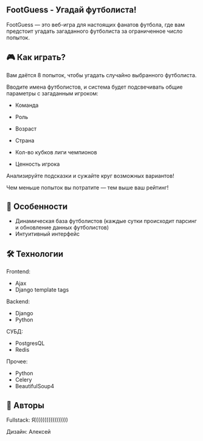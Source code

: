 FootGuess - Угадай футболиста!
---

FootGuess — это веб-игра для настоящих фанатов футбола, где вам предстоит угадать загаданного футболиста за ограниченное число попыток.

🎮 Как играть?
---
Вам даётся 8 попыток, чтобы угадать случайно выбранного футболиста.

Вводите имена футболистов, и система будет подсвечивать общие параметры с загаданным игроком:

- Команда

- Роль

- Возраст

- Страна

- Кол-во кубков лиги чемпионов

- Ценность игрока

Анализируйте подсказки и сужайте круг возможных вариантов!

Чем меньше попыток вы потратите — тем выше ваш рейтинг!

🚀 Особенности
---
- Динамическая база футболистов (каждые сутки происходит парсинг и обновление данных футболистов)
- Интуитивный интерфейс

🛠 Технологии
---
Frontend:
- Ajax
- Django template tags

Backend:
- Django
- Python

СУБД:

- PostgresQL
- Redis

Прочее:

- Python
- Celery
- BeautifulSoup4

👥 Авторы
---
Fullstack: Я)))))))))))))))))

Дизайн: Алексей

